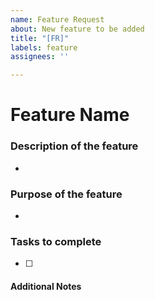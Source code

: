 ```yaml
---
name: Feature Request
about: New feature to be added
title: "[FR]"
labels: feature
assignees: ''

---
```


# Feature Name

### Description of the feature
* 

### Purpose of the feature
* 

### Tasks to complete
- [ ]

#### Additional Notes